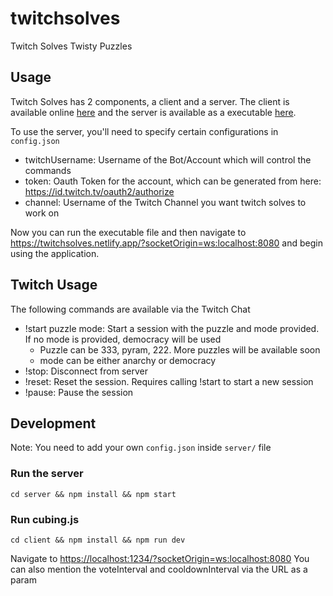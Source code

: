 # twitchsolves

Twitch Solves Twisty Puzzles

## Usage

Twitch Solves has 2 components, a client and a server. The client is available online [here](twitchsolves.netlify.app) and the server is available as a executable [here](https://github.com/cubing/twitchsolves/releases).

To use the server, you'll need to specify certain configurations in `config.json`

- twitchUsername: Username of the Bot/Account which will control the commands
- token: Oauth Token for the account, which can be generated from here: <https://id.twitch.tv/oauth2/authorize>
- channel: Username of the Twitch Channel you want twitch solves to work on

Now you can run the executable file and then navigate to <https://twitchsolves.netlify.app/?socketOrigin=ws:localhost:8080> and begin using the application.

## Twitch Usage

The following commands are available via the Twitch Chat

- !start puzzle mode: Start a session with the puzzle and mode provided. If no mode is provided, democracy will be used
  - Puzzle can be 333, pyram, 222. More puzzles will be available soon
  - mode can be either anarchy or democracy
- !stop: Disconnect from server
- !reset: Reset the session. Requires calling !start to start a new session
- !pause: Pause the session

## Development

Note: You need to add your own `config.json` inside `server/` file

### Run the server

`cd server && npm install && npm start`

### Run cubing.js

`cd client && npm install && npm run dev`

Navigate to <https://localhost:1234/?socketOrigin=ws:localhost:8080> You can also mention the voteInterval and cooldownInterval via the URL as a param
